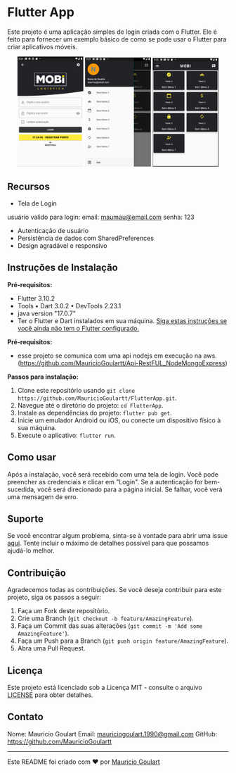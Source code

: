 # Flutter App

Este projeto é uma aplicação simples de login criada com o Flutter. Ele é feito para fornecer um exemplo básico de como se pode usar o Flutter para criar aplicativos móveis.

<p align="center">
  <img src="assets/1.png" width="150" title="Tela 1">
  <img src="assets/2.png" width="150" title="Tela 2">
  <img src="assets/3.png" width="150" title="Tela 3">
</p>


## Recursos

- Tela de Login

usuário valido para login:
email: maumau@email.com
senha: 123

- Autenticação de usuário
- Persistência de dados com SharedPreferences
- Design agradável e responsivo

## Instruções de Instalação

**Pré-requisitos:**
- Flutter 3.10.2
- Tools • Dart 3.0.2 • DevTools 2.23.1
- java version "17.0.7"
- Ter o Flutter e Dart instalados em sua máquina. [Siga estas instruções se você ainda não tem o Flutter configurado.](https://flutter.dev/docs/get-started/install)

**Pré-requisitos:**

- esse projeto se comunica com uma api nodejs em execução na aws.
(https://github.com/MauricioGoulartt/Api-RestFUL_NodeMongoExpress)

**Passos para instalação:**

1. Clone este repositório usando `git clone https://github.com/MauricioGoulartt/FlutterApp.git`.
2. Navegue até o diretório do projeto: `cd FlutterApp`.
3. Instale as dependências do projeto: `flutter pub get`.
4. Inicie um emulador Android ou iOS, ou conecte um dispositivo físico à sua máquina.
5. Execute o aplicativo: `flutter run`.

## Como usar

Após a instalação, você será recebido com uma tela de login. Você pode preencher as credenciais e clicar em "Login". Se a autenticação for bem-sucedida, você será direcionado para a página inicial. Se falhar, você verá uma mensagem de erro.

## Suporte

Se você encontrar algum problema, sinta-se à vontade para abrir uma issue [aqui](https://github.com/MauricioGoulartt/FlutterApp/issues). Tente incluir o máximo de detalhes possível para que possamos ajudá-lo melhor.

## Contribuição

Agradecemos todas as contribuições. Se você deseja contribuir para este projeto, siga os passos a seguir:

1. Faça um Fork deste repositório.
2. Crie uma Branch (`git checkout -b feature/AmazingFeature`).
3. Faça um Commit das suas alterações (`git commit -m 'Add some AmazingFeature'`).
4. Faça um Push para a Branch (`git push origin feature/AmazingFeature`).
5. Abra uma Pull Request.

## Licença

Este projeto está licenciado sob a Licença MIT - consulte o arquivo [LICENSE](LICENSE) para obter detalhes.

## Contato

Nome: Mauricio Goulart
Email: mauriciogoulart.1990@gmail.com
GitHub: https://github.com/MauricioGoulartt

---

Este README foi criado com ❤️ por [Mauricio Goulart](https://github.com/MauricioGoulartt)
